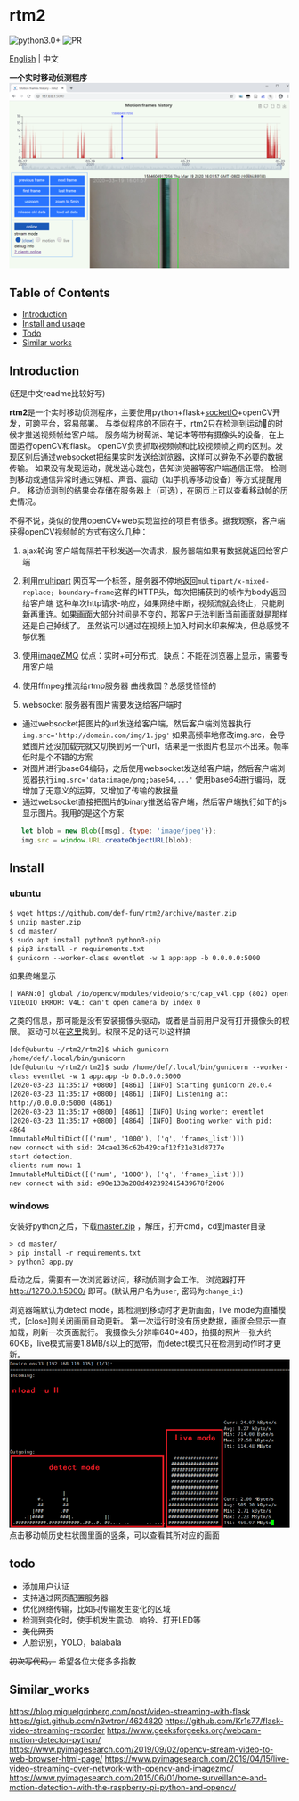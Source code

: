 # rtm2

![python3.0+](https://img.shields.io/badge/python-3.0+-blue)
![PR](https://img.shields.io/badge/PRs-welcome-brightgreen)

[English](README.md) | 中文

**一个实时移动侦测程序**
![screenshot](doc/chart_page.PNG)

## Table of Contents
- [Introduction](#Introduction)
- [Install and usage](#Install)
- [Todo](#Todo)
- [Similar works](#Similar_works)

## Introduction
(还是中文readme比较好写)

**rtm2**是一个实时移动侦测程序，主要使用python+flask+[socketIO](https://socket.io/)+openCV开发，可跨平台，容易部署。
与类似程序的不同在于，rtm2只在检测到运动🏃的时候才推送视频帧给客户端。
服务端为树莓派、笔记本等带有摄像头的设备，在上面运行openCV和flask。
openCV负责抓取视频帧和比较视频帧之间的区别。发现区别后通过websocket把结果实时发送给浏览器，这样可以避免不必要的数据传输。
如果没有发现运动，就发送心跳包，告知浏览器等客户端通信正常。
检测到移动或通信异常时通过弹框、声音、震动（如手机等移动设备）等方式提醒用户。
移动侦测到的结果会存储在服务器上（可选），在网页上可以查看移动帧的历史情况。

不得不说，类似的使用openCV+web实现监控的项目有很多。据我观察，客户端获得openCV视频帧的方式有这么几种：
 1. ajax轮询
客户端每隔若干秒发送一次请求，服务器端如果有数据就返回给客户端

 2. 利用[multipart](https://www.w3.org/Protocols/rfc1341/7_2_Multipart.html)
网页写一个<img>标签，服务器不停地返回`multipart/x-mixed-replace; boundary=frame`这样的HTTP头，每次把捕获到的帧作为body返回给客户端
这种单次http请求-响应，如果网络中断，视频流就会终止，只能刷新再重连。如果画面大部分时间是不变的，那客户无法判断当前画面就是那样还是自己掉线了。
虽然说可以通过在视频上加入时间水印来解决，但总感觉不够优雅

 3. 使用[imageZMQ](https://github.com/jeffbass/imagezmq)
优点：实时+可分布式，缺点：不能在浏览器上显示，需要专用客户端

 4. 使用ffmpeg推流给rtmp服务器
  曲线救国？总感觉怪怪的
  
 5. websocket
服务器有图片需要发送给客户端时
 + 通过websocket把图片的url发送给客户端，然后客户端浏览器执行`img.src='http://domain.com/img/1.jpg'`
   如果高频率地修改img.src，会导致图片还没加载完就又切换到另一个url，结果是一张图片也显示不出来。帧率低时是个不错的方案
 + 对图片进行base64编码，之后使用websocket发送给客户端，然后客户端浏览器执行`img.src='data:image/png;base64,...'`
   使用base64进行编码，既增加了无意义的运算，又增加了传输的数据量
 + 通过websocket直接把图片的binary推送给客户端，然后客户端执行如下的js显示图片。我用的是这个方案
 ```js
    let blob = new Blob([msg], {type: 'image/jpeg'});
    img.src = window.URL.createObjectURL(blob);
 ```

## Install
### ubuntu
```shell script
$ wget https://github.com/def-fun/rtm2/archive/master.zip
$ unzip master.zip
$ cd master/
$ sudo apt install python3 python3-pip
$ pip3 install -r requirements.txt
$ gunicorn --worker-class eventlet -w 1 app:app -b 0.0.0.0:5000
```
如果终端显示
```
[ WARN:0] global /io/opencv/modules/videoio/src/cap_v4l.cpp (802) open VIDEOIO ERROR: V4L: can't open camera by index 0
```
之类的信息，那可能是没有安装摄像头驱动，或者是当前用户没有打开摄像头的权限。
驱动可以在[这里](http://www.ideasonboard.org/uvc/)找到。权限不足的话可以这样搞
```shell script
[def@ubuntu ~/rtm2/rtm2]$ which gunicorn 
/home/def/.local/bin/gunicorn
[def@ubuntu ~/rtm2/rtm2]$ sudo /home/def/.local/bin/gunicorn --worker-class eventlet -w 1 app:app -b 0.0.0.0:5000
[2020-03-23 11:35:17 +0800] [4861] [INFO] Starting gunicorn 20.0.4
[2020-03-23 11:35:17 +0800] [4861] [INFO] Listening at: http://0.0.0.0:5000 (4861)
[2020-03-23 11:35:17 +0800] [4861] [INFO] Using worker: eventlet
[2020-03-23 11:35:17 +0800] [4864] [INFO] Booting worker with pid: 4864
ImmutableMultiDict([('num', '1000'), ('q', 'frames_list')])
new connect with sid: 24cae136c62b429caf12f21e31d8727e
start detection.
clients num now: 1
ImmutableMultiDict([('num', '1000'), ('q', 'frames_list')])
new connect with sid: e90e133a208d492392415439678f2006
```

### windows
安装好python之后，下载[master.zip](https://github.com/def-fun/rtm2/archive/master.zip) ，解压，打开cmd，cd到master目录
```
> cd master/
> pip install -r requirements.txt
> python3 app.py
```

启动之后，需要有一次浏览器访问，移动侦测才会工作。 
浏览器打开 http://127.0.0.1:5000/ 即可。(默认用户名为`user`, 密码为`change_it`)

浏览器端默认为detect mode，即检测到移动时才更新画面，live mode为直播模式，[close]则关闭画面自动更新。
第一次运行时没有历史数据，画面会显示一直加载，刷新一次页面就行。
我摄像头分辨率640*480，拍摄的照片一张大约60KB，live模式需要1.8MB/s以上的宽带，而detect模式只在检测到动作时才更新。
![detect_mode_vs_live_mode](doc/detect_mode_vs_live_mode.PNG)
点击移动帧历史柱状图里面的竖条，可以查看其所对应的画面

## todo
+ 添加用户认证
+ 支持通过网页配置服务器
+ 优化网络传输，比如只传输发生变化的区域
+ 检测到变化时，使手机发生震动、响铃、打开LED等
+ ~~美化网页~~
+ 人脸识别，YOLO，balabala

~~初次写代码，~~ 希望各位大佬多多指教


## Similar_works
https://blog.miguelgrinberg.com/post/video-streaming-with-flask
https://gist.github.com/n3wtron/4624820 
https://github.com/Kr1s77/flask-video-streaming-recorder 
https://www.geeksforgeeks.org/webcam-motion-detector-python/ 
https://www.pyimagesearch.com/2019/09/02/opencv-stream-video-to-web-browser-html-page/ 
https://www.pyimagesearch.com/2019/04/15/live-video-streaming-over-network-with-opencv-and-imagezmq/
https://www.pyimagesearch.com/2015/06/01/home-surveillance-and-motion-detection-with-the-raspberry-pi-python-and-opencv/ 

